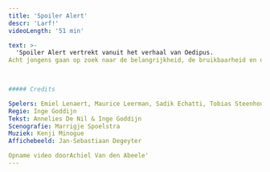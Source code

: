 ```yaml
---
title: 'Spoiler Alert'
descr: 'Larf!'
videoLength: '51 min'

text: >-
  'Spoiler Alert vertrekt vanuit het verhaal van Oedipus.  
Acht jongens gaan op zoek naar de belangrijkheid, de bruikbaarheid en de onvoorwaardelijkheid van hun relatie met hun ma. Geen klassiek verhaal, maar een pak anekdotes, stoere verhalen, verloren liefdes en dilemma’s.

‍

##### Credits

Spelers: Emiel Lenaert, Maurice Leerman, Sadik Echatti, Tobias Steenhout, Jaak Daemen, Stan Vertommen, Manos Siozos, Emmanuel Schutyser, Joppe De Campeneere  
Regie: Inge Goddijn  
Tekst: Annelies De Nil & Inge Goddijn  
Scenografie: Marrigje Spoelstra  
Muziek: Kenji Minogue  
Affichebeeld: Jan-Sebastiaan Degeyter

Opname video doorAchiel Van den Abeele'
---
```

